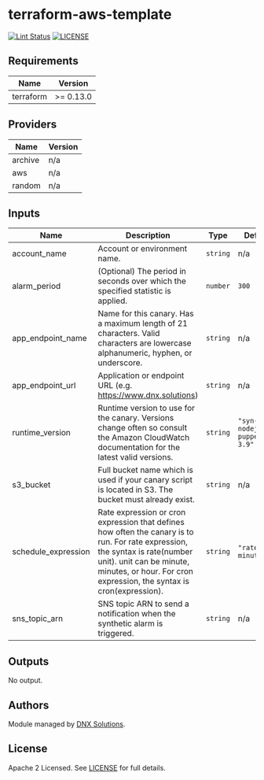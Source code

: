 # terraform-aws-template

[![Lint Status](https://github.com/DNXLabs/terraform-aws-template/workflows/Lint/badge.svg)](https://github.com/DNXLabs/terraform-aws-template/actions)
[![LICENSE](https://img.shields.io/github/license/DNXLabs/terraform-aws-template)](https://github.com/DNXLabs/terraform-aws-template/blob/master/LICENSE)

<!--- BEGIN_TF_DOCS --->

## Requirements

| Name | Version |
|------|---------|
| terraform | >= 0.13.0 |

## Providers

| Name | Version |
|------|---------|
| archive | n/a |
| aws | n/a |
| random | n/a |

## Inputs

| Name | Description | Type | Default | Required |
|------|-------------|------|---------|:--------:|
| account\_name | Account or environment name. | `string` | n/a | yes |
| alarm\_period | (Optional) The period in seconds over which the specified statistic is applied. | `number` | `300` | no |
| app\_endpoint\_name | Name for this canary. Has a maximum length of 21 characters. Valid characters are lowercase alphanumeric, hyphen, or underscore. | `string` | n/a | yes |
| app\_endpoint\_url | Application or endpoint URL (e.g. https://www.dnx.solutions) | `string` | n/a | yes |
| runtime\_version | Runtime version to use for the canary. Versions change often so consult the Amazon CloudWatch documentation for the latest valid versions. | `string` | `"syn-nodejs-puppeteer-3.9"` | no |
| s3\_bucket | Full bucket name which is used if your canary script is located in S3. The bucket must already exist. | `string` | n/a | yes |
| schedule\_expression | Rate expression or cron expression that defines how often the canary is to run. For rate expression, the syntax is rate(number unit). unit can be minute, minutes, or hour. For cron expression, the syntax is cron(expression). | `string` | `"rate(30 minutes)"` | no |
| sns\_topic\_arn | SNS topic ARN to send a notification when the synthetic alarm is triggered. | `string` | n/a | yes |

## Outputs

No output.

<!--- END_TF_DOCS --->

## Authors

Module managed by [DNX Solutions](https://github.com/DNXLabs).

## License

Apache 2 Licensed. See [LICENSE](https://github.com/DNXLabs/terraform-aws-template/blob/master/LICENSE) for full details.